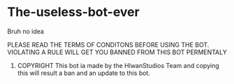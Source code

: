 # The-useless-bot-ever
Bruh no idea

PLEASE READ THE TERMS OF CONDITONS BEFORE USING THE BOT. VIOLATING A RULE WILL GET YOU BANNED FROM THIS BOT PERMENTALY

1. COPYRIGHT
This bot ia made by the HlwanStudios Team and copying this will result a ban and an update to this bot.
